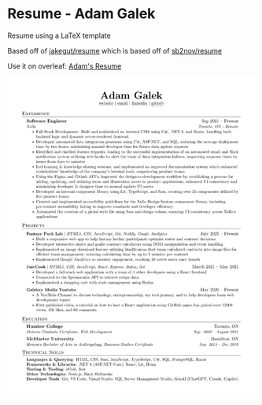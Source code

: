 # Resume - Adam Galek
Resume using a LaTeX template

Based off of [jakegut/resume](https://github.com/jakegut/resume) which is based off of [sb2nov/resume](https://github.com/sb2nov/resume/)

Use it on overleaf: [Adam's Resume](https://www.overleaf.com/read/tvzmnxgxthqp)

![Resume Preview](./General/AdamGalekResume082025.png)
